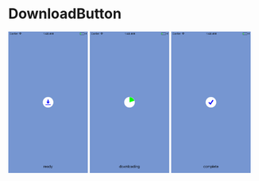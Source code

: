 # DownloadButton

<img src="Screenshot/readyState.png" width="160"/> <img src="Screenshot/downloadingState.png" width="160"/> <img src="Screenshot/completeState.png" width="160">